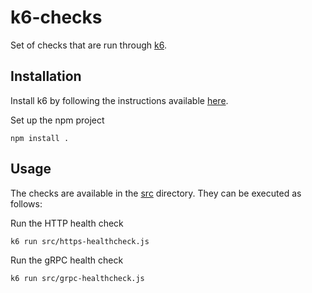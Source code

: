 # k6-checks

Set of checks that are run through [k6](https://k6.io/docs/).

## Installation

Install k6 by following the instructions available
[here](https://k6.io/docs/getting-started/installation/).

Set up the npm project

```shell
npm install .
```

## Usage

The checks are available in the [src](./src) directory. They can be executed
as follows:

Run the HTTP health check

```shell
k6 run src/https-healthcheck.js
```

Run the gRPC health check

```shell
k6 run src/grpc-healthcheck.js
```
